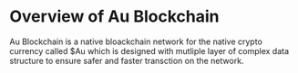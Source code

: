 # Overview of Au Blockchain 

Au Blockchain is a native bloackchain network for the native crypto currency called $Au which is designed with mutliple layer of complex data structure to ensure safer and faster transction on the network.

